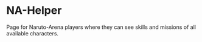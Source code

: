 # NA-Helper

Page for Naruto-Arena players where they can see skills and missions of all available characters.
